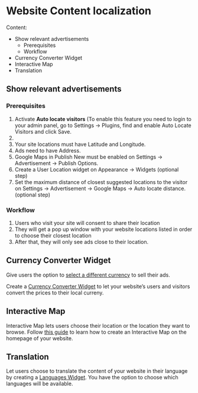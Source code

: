 # Website Content localization

Content:
-   Show relevant advertisements
    -   Prerequisites
    -   Workflow
-   Currency Converter Widget
-   Interactive Map
-   Translation

## Show relevant advertisements

### Prerequisites

1.  Activate **Auto locate visitors** (To enable this feature  you need to login to your admin panel, go to  Settings -> Plugins, find and enable  Auto Locate Visitors  and click  Save.
2. 
3.  Your site locations must have Latitude and Longitude.
4.  Ads need to have Address.
5.  Google Maps in Publish New must be enabled on Settings -> Advertisement -> Publish Options.
6.  Create a User Location widget on Appearance -> Widgets (optional step)
7.  Set the maximum distance of closest suggested locations to the visitor on Settings -> Advertisement -> Google Maps -> Auto locate distance. (optional step)

### Workflow

1.  Users who visit your site will consent to share their location
2.  They will get a pop up window with your website locations listed in order to choose their closest location
3.  After that, they will only see ads close to their location.

## Currency Converter Widget

Give users the option to  [select a different currency](Custom-fields-choose-currency.md)  to sell their ads.

Create a  [Currency Converter Widget](Widgets-how-to-set-the-currency-format.md)  to let your website’s users and visitors convert the prices to their local curreny.

## Interactive Map

Interactive Map lets users choose their location or the location they want to browse. Follow  [this guide](Content-create-an-interactive-map.md)  to learn how to create an Interactive Map on the homepage of your website.

## Translation

Let users choose to translate the content of your website in their language by creating a  [Languages Widget](Widget-language-widget.md). You have the option to choose which languages will be available.
